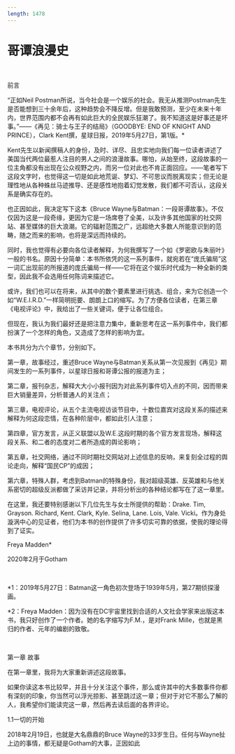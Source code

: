 ```yaml
---
length: 1478
---
```


# 哥谭浪漫史

<br>

前言

“正如Neil Postman所说，当今社会是一个娱乐的社会。我无从推测Postman先生是否能想到三十余年后，这种趋势会不降反增。但是我敢预测，至少在未来十年内，世界范围内都不会再有如此巨大的全民娱乐狂潮了。我不知道这是好事还是坏事。”——《再见：骑士与王子的结局》（GOODBYE: END OF KNIGHT AND PRINCE），Clark Kent撰，星球日报，2019年5月27日，第1版。*

Kent先生以新闻撰稿人的身份，及时、详尽、且忠实地向我们每一位读者讲述了美国当代两位最惹人注目的男人之间的浪漫故事。哪怕，从始至终，这段故事的一位主角都没有出现在公众视野之内，而另一位对此也不肯正面回应。——笔者写下这段文字时，也觉得这一切是如此地荒诞、梦幻、不可思议而脱离现实；但无论是理性地从各种蛛丝马迹推导、还是感性地抱着幻觉发散，我们都不可否认，这段关系是确实存在的。

也正因如此，我决定写下这本《Bruce Wayne与Batman：一段哥谭故事》。不仅仅因为这是一段奇缘，更因为它是一场席卷了全美，以及许多其他国家的社交网站、甚至媒体的巨大浪潮。它的辐射范围之广，远超绝大多数人所能意识到的范畴，随之而来的影响，也将是深远而持续的。

同时，我也觉得有必要向各位读者解释，为何我撰写了一个如《罗密欧与朱丽叶》一般的书名。原因十分简单：本书所依凭的这一系列事件，就宛若在“庞氏骗局”这一词汇出现前的所报道的庞氏骗局一样——它将在这个娱乐时代成为一种全新的类型，因此我不会选用任何陈词来描述它。

或许，我们也可以在将来，从其中的数个要素里进行挑选、组合，来为它创造一个如“W.E.I.R.D.”一样简明扼要、朗朗上口的缩写。为了方便各位读者，在第三章《电视评论》中，我给出了一些关键词，便于让各位组合。

但现在，我认为我们最好还是把注意力集中，重新思考在这一系列事件中，我们都扮演了一个怎样的角色，又造成了怎样的影响为宜。

本书共分为六个章节，分别如下。

第一章，故事经过，重述Bruce Wayne与Batman关系从第一次见报到《再见》期间发生的一系列事件，以星球日报和哥谭公报的报道为主；

第二章，报刊杂志，解释大大小小报刊因为对此系列事件切入点的不同，因而带来巨大销量差异，分析普通人的关注点；

第三章，电视评论，从五个主流电视访谈节目中，十数位嘉宾对这段关系的描述来解释为何这段恋情，在各种阶层中，都如此引人注意；

第四章，官方发言，从正义联盟以及W.E.这段时期的各个官方发言现场，解释这段关系、和二者的态度对二者所造成的舆论影响；

第五章，社交网络，通过不同时期社交网站对上述信息的反响，来复刻全过程的舆论走向，解释“国民CP”的成因；

第六章，特殊人群，考虑到Batman的特殊身份，我对超级英雄、反英雄和与他关系密切的超级反派都做了采访并记录，并将分析出的各种结论都写在了这一章里。

在这里，我还要特别感谢以下几位先生与女士所提供的帮助：Drake. Tim, Grayson. Richard, Kent. Clark, Kyle. Selina, Lane. Lois, Vale. Vicki。作为身处漩涡中心的见证者，他们为本书的创作提供了许多切实可靠的依据，使我的理论得到了证实。

Freya Madden*

2020年2月于Gotham

<br>

*1：2019年5月27日：Batman这一角色初次登场于1939年5月，第27期侦探漫画。

*2：Freya Madden：因为没有在DC宇宙里找到合适的人文社会学家来出版这本书，我只好创作了一个作者。她的名字缩写为F.M.，是对Frank Mille，也就是黑归的作者、元年的编剧的致敬。

<br>

第一章 故事

在第一章里，我将为大家重新讲述这段故事。

如果你读这本书比较早，并且十分关注这个事件，那么或许其中的大多数事件你都有深刻的印象，你当然可以浮光掠影、甚至跳过这一章；但对于对它不那么了解的人，我希望你们能读完这一章，然后再去读后面的各界评论。

1.1一切的开始

2018年2月19日，也就是大名鼎鼎的Bruce Wayne的33岁生日。任何与Wayne扯上边的事情，都无疑是Gotham的大事，正因如此

